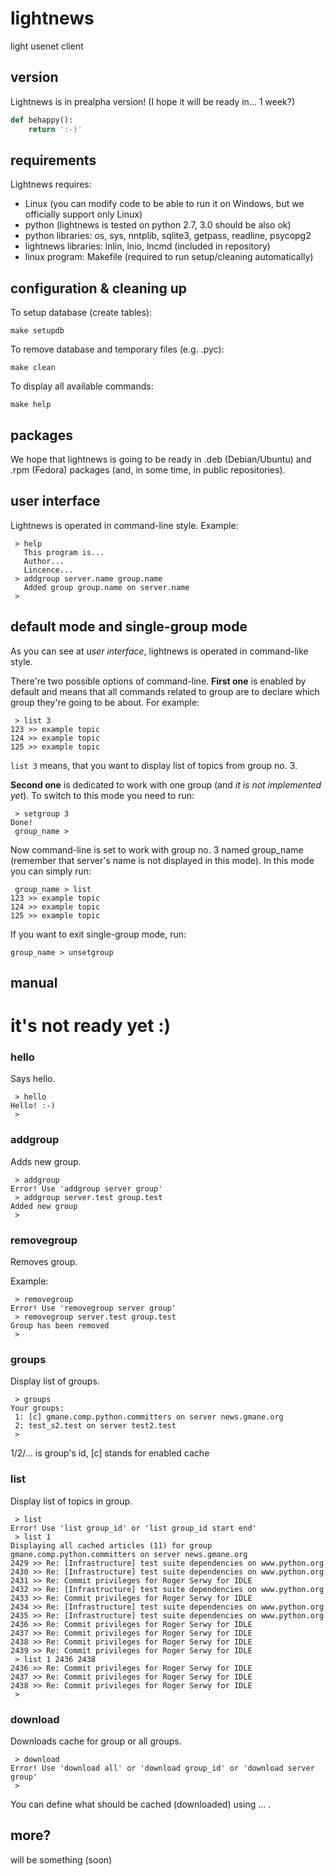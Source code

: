 lightnews
=========

light usenet client

version
--------

Lightnews is in prealpha version! (I hope it will be ready in... 1 week?)

```python
def behappy():
	return ':-)'
```

requirements
------------

Lightnews requires:

* Linux (you can modify code to be able to run it on Windows, but we officially support only Linux)
* python (lightnews is tested on python 2.7, 3.0 should be also ok)
* python libraries: os, sys, nntplib, sqlite3, getpass, readline, psycopg2
* lightnews libraries: lnlin, lnio, lncmd (included in repository)
* linux program: Makefile (required to run setup/cleaning automatically)

configuration & cleaning up
---------------------------

To setup database (create tables):

```
make setupdb
```

To remove database and temporary files (e.g. .pyc): 

```
make clean
```

To display all available commands:

```
make help
```

packages
--------

We hope that lightnews is going to be ready in .deb (Debian/Ubuntu) and .rpm (Fedora) packages (and, in some time, in public repositories).

user interface
--------------

Lightnews is operated in command-line style. Example:

```
 > help
   This program is...
   Author...
   Lincence...
 > addgroup server.name group.name
   Added group group.name on server.name
 >
```

default mode and single-group mode
----------------------------------

As you can see at _user interface_, lightnews is operated in command-like style.

There're two possible options of command-line. **First one** is enabled by default and means that all commands related to group are to declare which group they're going to be about. For example:

```
 > list 3
123 >> example topic
124 >> example topic
125 >> example topic
```

`list 3` means, that you want to display list of topics from group no. 3.

**Second one** is dedicated to work with one group (and *it is not implemented yet*). To switch to this mode you need to run:

```
 > setgroup 3
Done!
 group_name >
```

Now command-line is set to work with group no. 3 named group_name (remember that server's name is not displayed in this mode). In this mode you can simply run:

```
 group_name > list
123 >> example topic
124 >> example topic
125 >> example topic
```

If you want to exit single-group mode, run:

```
group_name > unsetgroup
```

manual
------

# it's not ready yet :) #

### hello

Says hello.

```
 > hello
Hello! :-)
 >
```

### addgroup

Adds new group.

```
 > addgroup
Error! Use 'addgroup server group'
 > addgroup server.test group.test
Added new group
 >
```

### removegroup

Removes group.

Example:

```
 > removegroup
Error! Use 'removegroup server group'
 > removegroup server.test group.test
Group has been removed
 > 
```

### groups

Display list of groups.

```
 > groups
Your groups:
 1: [c] gmane.comp.python.committers on server news.gmane.org
 2: test_s2.test on server test2.test
 >
```

1/2/... is group's id, [c] stands for enabled cache

### list

Display list of topics in group.

```
 > list
Error! Use 'list group_id' or 'list group_id start end'
 > list 1
Displaying all cached articles (11) for group gmane.comp.python.committers on server news.gmane.org
2429 >> Re: [Infrastructure] test suite dependencies on www.python.org
2430 >> Re: [Infrastructure] test suite dependencies on www.python.org
2431 >> Re: Commit privileges for Roger Serwy for IDLE
2432 >> Re: [Infrastructure] test suite dependencies on www.python.org
2433 >> Re: Commit privileges for Roger Serwy for IDLE
2434 >> Re: [Infrastructure] test suite dependencies on www.python.org
2435 >> Re: [Infrastructure] test suite dependencies on www.python.org
2436 >> Re: Commit privileges for Roger Serwy for IDLE
2437 >> Re: Commit privileges for Roger Serwy for IDLE
2438 >> Re: Commit privileges for Roger Serwy for IDLE
2439 >> Re: Commit privileges for Roger Serwy for IDLE
 > list 1 2436 2438
2436 >> Re: Commit privileges for Roger Serwy for IDLE
2437 >> Re: Commit privileges for Roger Serwy for IDLE
2438 >> Re: Commit privileges for Roger Serwy for IDLE
 >
```

### download

Downloads cache for group or all groups.

```
 > download
Error! Use 'download all' or 'download group_id' or 'download server group'
 >
```

You can define what should be cached (downloaded) using ... .

more?
-----

will be something (soon)

